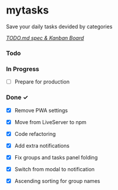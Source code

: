 # mytasks

Save your daily tasks devided by categories

<em>[TODO.md spec & Kanban Board](https://bit.ly/3fCwKfM)</em>

### Todo


### In Progress

- [ ] Prepare for production  

### Done ✓

- [x] Remove PWA settings  
- [x] Move from LiveServer to npm  
- [x] Code refactoring  
- [x] Add extra notifications  
- [x] Fix groups and tasks panel folding  
- [x] Switch from modal to notification  
- [x] Ascending sorting for group names  

